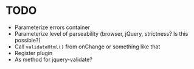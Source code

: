 TODO
========

* Parameterize errors container
* Parameterize level of parseability (browser, jQuery, strictness? Is this possible?)
* Call `validateHtml()` from onChange or something like that
* Register plugin
* As method for jquery-validate?
